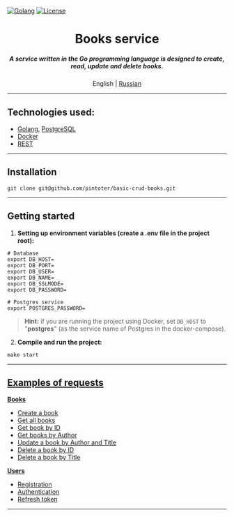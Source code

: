 [![Golang](https://img.shields.io/badge/Go-v1.21-EEEEEE?logo=go&logoColor=white&labelColor=00ADD8)](https://go.dev/)
[![License](https://img.shields.io/badge/license-MIT-green)](LICENSE)

<div align="center">
    <h1>Books service</h1>
    <h5>
        A service written in the Go programming language is designed to create, read, update and delete books.
    </h5>
    <p>
        English | <a href="README.ru.md">Russian</a> 
    </p>
</div>

---

## Technologies used:
- [Golang](https://go.dev), [PostgreSQL](https://www.postgresql.org/)
- [Docker](https://www.docker.com/)
- [REST](https://ru.wikipedia.org/wiki/REST)

---

## Installation
```shell
git clone git@github.com/pintoter/basic-crud-books.git
```

---

## Getting started
1. **Setting up environment variables (create a .env file in the project root):**
```dotenv
# Database
export DB_HOST=
export DB_PORT=
export DB_USER=
export DB_NAME=
export DB_SSLMODE=
export DB_PASSWORD=

# Postgres service
export POSTGRES_PASSWORD=

```
> **Hint:**
if you are running the project using Docker, set `DB_HOST` to "**postgres**" (as the service name of Postgres in the docker-compose).

2. **Compile and run the project:**
```shell
make start
```

---

## [Examples of requests](./docs/examples/02-requests.md)

**[Books](./docs/examples/02-requests.md#Books)**
* [Create a book](./docs/examples/02-requests.md#1-create-a-segment)
* [Get all books](./docs/examples/02-requests.md#2-create-a-segment-with-an-indication-of-the-percentage-of-automatic-addition)
* [Get book by ID](./docs/examples/02-requests.md#2-create-a-segment-with-an-indication-of-the-percentage-of-automatic-addition)
* [Get books by Author](./docs/examples/02-requests.md#2-create-a-segment-with-an-indication-of-the-percentage-of-automatic-addition)
* [Update a book by Author and Title](./docs/examples/02-requests.md#2-create-a-segment-with-an-indication-of-the-percentage-of-automatic-addition)
* [Delete a book by ID](./docs/examples/02-requests.md#3-delete-a-segment-by-name)
* [Delete a book by Title](./docs/examples/02-requests.md#4-delete-a-segment-by-id)

**[Users](./docs/examples/02-requests.md#Users)**
* [Registration](./docs/examples/02-requests.md#1-registration)
* [Authentication](./docs/examples/02-requests.md#2-authentication)
* [Refresh token](./docs/examples/02-requests.md#3-refresh-toke)
---
